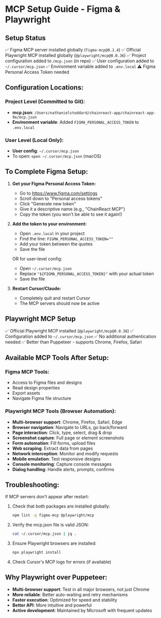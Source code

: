 # MCP Setup Guide - Figma & Playwright

## Setup Status
✅ Figma MCP server installed globally (`figma-mcp@0.1.4`)
✅ Official Playwright MCP installed globally (`@playwright/mcp@0.0.36`)
✅ Project configuration added to `/mcp.json` (in repo)
✅ User configuration added to `~/.cursor/mcp.json`
✅ Environment variable added to `.env.local`
⚠️ Figma Personal Access Token needed

## Configuration Locations:

### Project Level (Committed to Git):
- **mcp.json**: `/Users/nathanielstoddard/chainreact-app/chainreact-app-9e/mcp.json`
- **Environment variable**: Added `FIGMA_PERSONAL_ACCESS_TOKEN` to `.env.local`

### User Level (Local Only):
- **User config**: `~/.cursor/mcp.json`
- To open: `open ~/.cursor/mcp.json` (macOS)

## To Complete Figma Setup:

1. **Get your Figma Personal Access Token:**
   - Go to https://www.figma.com/settings
   - Scroll down to "Personal access tokens"
   - Click "Generate new token"
   - Give it a descriptive name (e.g., "ChainReact MCP")
   - Copy the token (you won't be able to see it again!)

2. **Add the token to your environment:**
   - Open `.env.local` in your project
   - Find the line: `FIGMA_PERSONAL_ACCESS_TOKEN=""`
   - Add your token between the quotes
   - Save the file
   
   OR for user-level config:
   - Open `~/.cursor/mcp.json`
   - Replace `"${FIGMA_PERSONAL_ACCESS_TOKEN}"` with your actual token
   - Save the file

3. **Restart Cursor/Claude:**
   - Completely quit and restart Cursor
   - The MCP servers should now be active

## Playwright MCP Setup
✅ Official Playwright MCP installed (`@playwright/mcp@0.0.36`)
✅ Configuration added to `~/.cursor/mcp.json`
✅ No additional authentication needed
✅ Better than Puppeteer - supports Chrome, Firefox, Safari

## Available MCP Tools After Setup:

### Figma MCP Tools:
- Access to Figma files and designs
- Read design properties
- Export assets
- Navigate Figma file structure

### Playwright MCP Tools (Browser Automation):
- **Multi-browser support**: Chrome, Firefox, Safari, Edge
- **Browser navigation**: Navigate to URLs, go back/forward
- **Page interaction**: Click, type, select, drag & drop
- **Screenshot capture**: Full page or element screenshots
- **Form automation**: Fill forms, upload files
- **Web scraping**: Extract data from pages
- **Network interception**: Monitor and modify requests
- **Mobile emulation**: Test responsive designs
- **Console monitoring**: Capture console messages
- **Dialog handling**: Handle alerts, prompts, confirms

## Troubleshooting:

If MCP servers don't appear after restart:
1. Check that both packages are installed globally:
   ```bash
   npm list -g figma-mcp @playwright/mcp
   ```

2. Verify the mcp.json file is valid JSON:
   ```bash
   cat ~/.cursor/mcp.json | jq .
   ```

3. Ensure Playwright browsers are installed:
   ```bash
   npx playwright install
   ```

4. Check Cursor's MCP logs for errors (if available)

## Why Playwright over Puppeteer:
- **Multi-browser support**: Test in all major browsers, not just Chrome
- **More reliable**: Better auto-waiting and retry mechanisms
- **Faster execution**: Optimized for speed and stability
- **Better API**: More intuitive and powerful
- **Active development**: Maintained by Microsoft with frequent updates